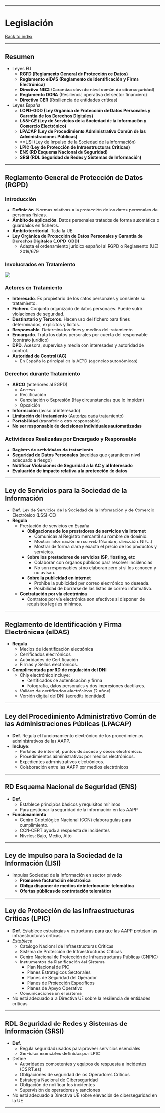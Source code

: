
---
# Legislación

[Back to index](../README.md)

---
## Resumen
- Leyes EU
	- **RGPD (Reglamento General de Protección de Datos)**
	- **Reglamento eIDAS (Reglamento de Identificación y Firma Electrónica)**
	- **Directiva NIS2** (Garantiza elevado nivel común de ciberseguridad)
	- **Reglamento DORA** (Resiliencia operativa del sector financiero)
	- **Directiva CER** (Resiliencia de entidades críticas)
- Leyes España
	- **LOPD-GDD (Ley Orgánica de Protección de Datos Personales y Garantía de los Derechos Digitales)**
	- **LSSI-CE (Ley de Servicios de la Sociedad de la Información y Comercio Electrónico)**
	- **LPACAP (Ley de Procedimiento Administrativo Común de las Administraciones Públicas)**
	- **LISI (Ley de Impulso de la Sociedad de la Información)
	- **LPIC (Ley de Protección de Infraestructuras Críticas)**
	- **ENS (RD Esquema Nacional de Seguridad)**
	- **SRSI (RDL Seguridad de Redes y Sistemas de Información)**

---
## Reglamento General de Protección de Datos (RGPD)
### Introducción
- **Definición**. Normas relativas a la protección de los datos personales de personas físicas.
- **Ámbito de aplicación**. Datos personales tratados de forma automática o guardados en ficheros.
- **Ámbito territorial**. Toda la UE
- **Ley Orgánica de Protección de Datos Personales y Garantía de Derechos Digitales (LOPD-GDD)**
	- Adapta el ordenamiento jurídico español al RGPD o Reglamento (UE) 2016/679
### Involucrados en Tratamiento

![](../assets/Pasted%20image%2020251017200037.png)
### Actores en Tratamiento
- **Interesado**. Es propietario de los datos personales y consiente su tratamiento.
- **Fichero**. Conjunto organizado de datos personales. Puede sufrir violaciones de seguridad.
- **Destinatario y Terceros**. Hacen uso del fichero para fines determinados, explícitos y lícitos.
- **Responsable**. Determina los fines y medios del tratamiento.
- **Encargado**. Trata los datos personales por cuenta del responsable (contrato jurídico)
- **DPD**. Asesora, supervisa y media con interesados y autoridad de control.
- **Autoridad de Control (AC)**
	- En España la principal es la AEPD (agencias autonómicas)
### Derechos durante Tratamiento
- **ARCO** (anteriores al RGPD)
	- Acceso
	- Rectificación
	- Cancelación o Supresión (Hay circunstancias que lo impiden)
	- Oposición
- **Información** (aviso al interesado)
- **Limitación del tratamiento** (Autoriza cada tratamiento)
- **Portabilidad** (transferir a otro responsable)
- **No ser responsable de decisiones individuales automatizadas**
### Actividades Realizadas por Encargado y Responsable
- **Registro de actividades de tratamiento**
- **Seguridad de Datos Personales** (medidas que garanticen nivel adecuado a riesgo)
- **Notificar Violaciones de Seguridad a la AC y al Interesado**
- **Evaluación de impacto relativa a la protección de datos**
---
## Ley de Servicios para la Sociedad de la Información
- **Def**. Ley de Servicios de la Sociedad de la Información y de Comercio Electrónico (LSSI-CE)
- **Regula**
	- Prestación de servicios en España
		- **Obligaciones de los prestadores de servicios via Internet**
			- Comunican al Registro mercantil su nombre de dominio.
			- Mostrar información en su web (Nombre, dirección, NIF...)
			- Mostrar de forma clara y exacta el precio de los productos y servicios.
		- **Sobre los prestadores de servicios ISP, Hosting, etc**
			- Colaboran con órganos públicos para resolver incidencias 
			- No son responsables si no elaboran pero sí si los conocen y no avisan.
		- **Sobre la publicidad en internet**
			- Prohíbe la publicidad por correo electrónico no deseada.
			- Posibilidad de borrarse de las listas de correo informativo.
	- **Contratación por vía electrónica**
		- Contratos por vía electrónica son efectivos si disponen de requisitos legales mínimos.
---
## Reglamento de Identificación y Firma Electrónicas (eIDAS)
- **Regula**
	- Medios de identificación electrónica
	- Certificados electrónicos
	- Autoridades de Certificación
	- Firmas y Sellos electrónicos.
- **Complimentada por RD de regulación del DNI**
	- Chip electrónico incluye:
		- Certificados de autenticación y firma
		- Fotografía, datos personales y dos impresiones dactilares.
	- Validez de certificados electrónicos (2 años)
	- Versión digital del DNI (acredita identidad)
---
## Ley del Procedimiento Administrativo Común de las Administraciones Públicas (LPACAP)
- **Def**. Regula el funcionamiento electrónico de los procedimientos administrativos de las AAPP.
- **Incluye**:
	- Portales de internet, puntos de acceso y sedes electrónicas.
	- Procedimientos administrativos por medios electrónicos.
	- Expedientes administrativos electrónicos.
	- Colaboración entre las AAPP por medios electrónicos
---
## RD Esquema Nacional de Seguridad (ENS)
- **Def**.
	- Establece principios básicos y requisitos mínimos
	- Para gestionar la seguridad de la información en las AAPP
- **Funcionamiento**
	- Centro Criptológico Nacional (CCN) elabora guías para cumplimiento.
	- CCN-CERT ayuda a respuesta de incidentes.
	- Niveles: Bajo, Medio, Alto
---
## Ley de Impulso para la Sociedad de la Información (LISI)
- Impulsa Sociedad de la Información en sector privado
	- **Promueve facturación electrónica**
	- **Obliga disponer de medios de interlocución telemática**
	- **Ofertas públicas de contratación telemática**
---
## Ley de Protección de las Infraestructuras Críticas (LPIC)
- **Def**. Establece estrategias y estructuras para que las AAPP protejan las infraestructuras críticas.
- *Establece*
	- Catálogo Nacional de Infraestructuras Críticas
	- Sistema de Protección de Infraestructuras Críticas
	- Centro Nacional de Protección de Infraestructuras Públicas (CNPIC)
	- Instrumentos de Planificación del Sistema
		- Plan Nacional de PIC
		- Planes Estratégicos Sectoriales
		- Planes de Seguridad del Operador
		- Planes de Protección Específicos
		- Planes de Apoyo Operativo
	- Comunicaciones en el sistema
- No está adecuado a la Directiva UE sobre la resiliencia de entidades críticas
---
## RDL Seguridad de Redes y Sistemas de Información (SRSI)
- **Def**.
	- Regula seguridad usados para proveer servicios esenciales
	- Servicios esenciales definidos por LPIC
- Define
	- Autoridades competentes y equipos de respuesta a incidentes (CSIRT.es)
	- Obligaciones de seguridad de los Operadores Críticos
	- Estrategia Nacional de Ciberseguridad
	- Obligación de notificar los incidentes
	- Supervisión de operadores y sanciones
- No está adecuado a Directiva UE sobre elevación de ciberseguridad en la UE
---